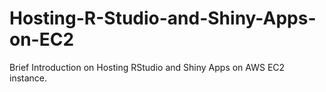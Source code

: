 # Hosting-R-Studio-and-Shiny-Apps-on-EC2
Brief Introduction on Hosting RStudio and Shiny Apps on AWS EC2 instance.

